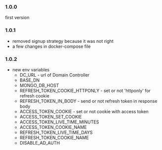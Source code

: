 ### 1.0.0
first version

### 1.0.1
* removed signup strategy because it was not right
* a few changes in docker-compose file

### 1.0.2
* new env variables
  - DC_URL - url of Domain Controller
  - BASE_DN
  - MONGO_DB_HOST
  - REFRESH_TOKEN_COOKIE_HTTPONLY - set or not 'httponly' for refresh cookie
  - REFRESH_TOKEN_IN_BODY - send or not refresh token in response body
  - ACCESS_TOKEN_COOKIE - set or not cookie with access token
  - ACCESS_TOKEN_SET_COOKIE
  - ACCESS_TOKEN_LIVE_TIME_MINUTES
  - ACCESS_TOKEN_COOKIE_NAME
  - REFRESH_TOKEN_LIVE_TIME_DAYS
  - REFRESH_TOKEN_COOKIE_NAME
  - DISABLE_AD_AUTH
